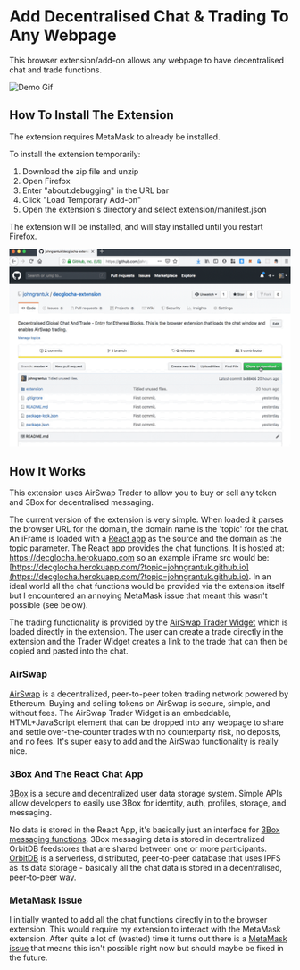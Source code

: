 # Add Decentralised Chat & Trading To Any Webpage

This browser extension/add-on allows any webpage to have decentralised chat and trade functions.

![Demo Gif](Decglocha.gif)

## How To Install The Extension

The extension requires MetaMask to already be installed.

To install the extension temporarily:

1. Download the zip file and unzip
2. Open Firefox
3. Enter "about:debugging" in the URL bar
4. Click "Load Temporary Add-on"
5. Open the extension's directory and select extension/manifest.json

The extension will be installed, and will stay installed until you restart Firefox.

![Install Gif](ExtensionInstall.gif)

## How It Works

This extension uses AirSwap Trader to allow you to buy or sell any token and 3Box for decentralised messaging.

The current version of the extension is very simple. When loaded it parses the browser URL for the domain, the domain name is the 'topic' for the chat. An iFrame is loaded with a [React app](https://github.com/johngrantuk/decglocha) as the source and the domain as the topic parameter. The React app provides the chat functions. It is hosted at: https://decglocha.herokuapp.com so an example iFrame src would be: [https://decglocha.herokuapp.com/?topic=johngrantuk.github.io](https://decglocha.herokuapp.com/?topic=johngrantuk.github.io). In an ideal world all the chat functions would be provided via the extension itself but I encountered an annoying MetaMask issue that meant this wasn't possible (see below).

The trading functionality is provided by the [AirSwap Trader Widget](https://developers.airswap.io/#/widget/trader) which is loaded directly in the extension. The user can create a trade directly in the extension and the Trader Widget creates a link to the trade that can then be copied and pasted into the chat.

### AirSwap

[AirSwap](www.airswap.io) is a decentralized, peer-to-peer token trading network powered by Ethereum. Buying and selling tokens on AirSwap is secure, simple, and without fees. The AirSwap Trader Widget is an embeddable, HTML+JavaScript element that can be dropped into any webpage to share and settle over-the-counter trades with no counterparty risk, no deposits, and no fees. It's super easy to add and the AirSwap functionality is really nice.

### 3Box And The React Chat App

[3Box](www.3box.io) is a secure and decentralized user data storage system. Simple APIs allow developers to easily use 3Box for identity, auth, profiles, storage, and messaging.

No data is stored in the React App, it's basically just an interface for [3Box messaging functions](https://docs.3box.io/api/messaging). 3Box messaging data is stored in decentralized OrbitDB feedstores that are shared between one or more participants. [OrbitDB](https://orbitdb.org/) is a serverless, distributed, peer-to-peer database that uses IPFS as its data storage - basically all the chat data is stored in a decentralised, peer-to-peer way.

### MetaMask Issue

I initially wanted to add all the chat functions directly in to the browser extension. This would require my extension to interact with the MetaMask extension. After quite a lot of (wasted) time it turns out there is a [MetaMask issue](https://github.com/MetaMask/metamask-extension-provider/issues/3#issuecomment-510840821) that means this isn't possible right now but should maybe be fixed in the future.
